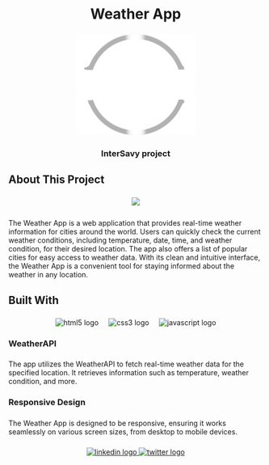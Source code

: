 <h1 align="center">Weather App</h1>

###

<div align="center">
  <img height="200" src="https://github.com/asanes19/FalconIsland/raw/main/Readme/whitelogo.png"  />
</div>

###

<h3 align="center">InterSavy project</h3>

###

<h2 align="left">About This Project</h2>

###

<div align="center">
  <img height="500" src="https://github.com/asanes19/InternSavy/blob/main/Level2/Task1%20-%20WeatherApp/demo.png?raw=true"  />
</div>

###

<p align="left">The Weather App is a web application that provides real-time weather information for cities around the world. Users can quickly check the current weather conditions, including temperature, date, time, and weather condition, for their desired location. The app also offers a list of popular cities for easy access to weather data. With its clean and intuitive interface, the Weather App is a convenient tool for staying informed about the weather in any location.</p>

###

<h2 align="left">Built With</h2>

###

<div align="center">
  <img src="https://cdn.jsdelivr.net/gh/devicons/devicon/icons/html5/html5-original.svg" height="40" alt="html5 logo"  />
  <img width="12" />
  <img src="https://cdn.jsdelivr.net/gh/devicons/devicon/icons/css3/css3-original.svg" height="40" alt="css3 logo"  />
  <img width="12" />
  <img src="https://cdn.jsdelivr.net/gh/devicons/devicon/icons/javascript/javascript-original.svg" height="40" alt="javascript logo"  />
</div>

###

<h3 align="left">WeatherAPI</h3>

###

<p align="left">The app utilizes the WeatherAPI to fetch real-time weather data for the specified location. It retrieves information such as temperature, weather condition, and more.</p>

###

<h3 align="left">Responsive Design</h3>

###

<p align="left">The Weather App is designed to be responsive, ensuring it works seamlessly on various screen sizes, from desktop to mobile devices.</p>

###

<div align="center">
  <a href="https://www.linkedin.com/in/abdelrahmansherif1930/" target="_blank">
    <img src="https://img.shields.io/static/v1?message=LinkedIn&logo=linkedin&label=&color=0077B5&logoColor=white&labelColor=&style=for-the-badge" height="40" alt="linkedin logo"  />
  </a>
  <a href="https://www.linkedin.com/in/abdelrahmansherif1930/" target="_blank">
    <img src="https://img.shields.io/static/v1?message=Twitter&logo=twitter&label=&color=1DA1F2&logoColor=white&labelColor=&style=for-the-badge" height="40" alt="twitter logo"  />
  </a>
</div>

###
